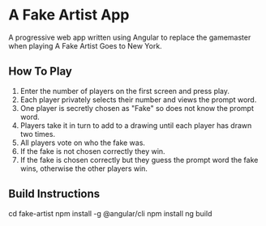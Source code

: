 # A Fake Artist App

A progressive web app written using Angular to replace the gamemaster when playing A Fake Artist Goes to New York.

## How To Play

1. Enter the number of players on the first screen and press play.
2. Each player privately selects their number and views the prompt word.
3. One player is secretly chosen as "Fake" so does not know the prompt word.
4. Players take it in turn to add to a drawing until each player has drawn two times.
5. All players vote on who the fake was.
6. If the fake is not chosen correctly they win.
7. If the fake is chosen correctly but they guess the prompt word the fake wins, otherwise the other players win.

## Build Instructions

cd fake-artist
npm install -g @angular/cli
npm install
ng build
